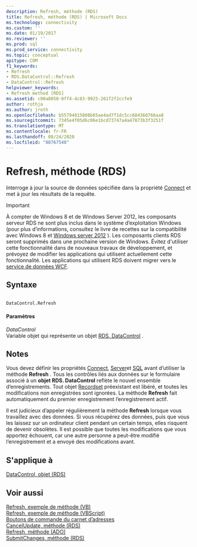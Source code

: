 ```yaml
---
description: Refresh, méthode (RDS)
title: Refresh, méthode (RDS) | Microsoft Docs
ms.technology: connectivity
ms.custom: ''
ms.date: 01/19/2017
ms.reviewer: ''
ms.prod: sql
ms.prod_service: connectivity
ms.topic: conceptual
apitype: COM
f1_keywords:
- Refresh
- RDS.DataControl::Refresh
- DataControl::Refresh
helpviewer_keywords:
- Refresh method [RDS]
ms.assetid: c90a8050-0ff4-4c83-9925-261f2f2ccfe9
author: rothja
ms.author: jroth
ms.openlocfilehash: b55794815808b65ae4ad7f1dc5cc684360766aa8
ms.sourcegitcommit: 7345e4f05d6c06e1bcd73747a4a47873b3f3251f
ms.translationtype: MT
ms.contentlocale: fr-FR
ms.lasthandoff: 08/24/2020
ms.locfileid: "88767548"
---
```

# <a name="refresh-method-rds"></a>Refresh, méthode (RDS)
Interroge à jour la source de données spécifiée dans la propriété [Connect](./connect-property-rds.md) et met à jour les résultats de la requête.  
  
> [!IMPORTANT]
>  À compter de Windows 8 et de Windows Server 2012, les composants serveur RDS ne sont plus inclus dans le système d’exploitation Windows (pour plus d’informations, consultez le livre de recettes sur la compatibilité avec Windows 8 et [Windows server 2012](https://www.microsoft.com/download/details.aspx?id=27416) ). Les composants clients RDS seront supprimés dans une prochaine version de Windows. Évitez d'utiliser cette fonctionnalité dans de nouveaux travaux de développement, et prévoyez de modifier les applications qui utilisent actuellement cette fonctionnalité. Les applications qui utilisent RDS doivent migrer vers le [service de données WCF](https://go.microsoft.com/fwlink/?LinkId=199565).  
  
## <a name="syntax"></a>Syntaxe  
  
```  
  
DataControl.Refresh  
```  
  
#### <a name="parameters"></a>Paramètres  
 *DataControl*  
 Variable objet qui représente un objet [RDS. DataControl](./datacontrol-object-rds.md) .  
  
## <a name="remarks"></a>Notes  
 Vous devez définir les propriétés [Connect](./connect-property-rds.md), [Server](./server-property-rds.md)et [SQL](./sql-property.md) avant d’utiliser la méthode **Refresh** . Tous les contrôles liés aux données sur le formulaire associé à un **objet RDS. DataControl** reflète le nouvel ensemble d’enregistrements. Tout objet [Recordset](../ado-api/recordset-object-ado.md) préexistant est libéré, et toutes les modifications non enregistrées sont ignorées. La méthode **Refresh** fait automatiquement du premier enregistrement l’enregistrement actif.  
  
 Il est judicieux d’appeler régulièrement la méthode **Refresh** lorsque vous travaillez avec des données. Si vous récupérez des données, puis que vous les laissez sur un ordinateur client pendant un certain temps, elles risquent de devenir obsolètes. Il est possible que toutes les modifications que vous apportez échouent, car une autre personne a peut-être modifié l’enregistrement et a envoyé des modifications avant.  
  
## <a name="applies-to"></a>S'applique à  
 [DataControl, objet (RDS)](./datacontrol-object-rds.md)  
  
## <a name="see-also"></a>Voir aussi  
 [Refresh, exemple de méthode (VB)](../ado-api/refresh-method-example-vb.md)   
 [Refresh, exemple de méthode (VBScript)](./refresh-method-example-vbscript.md)   
 [Boutons de commande du carnet d’adresses](../../guide/remote-data-service/address-book-command-buttons.md)   
 [CancelUpdate, méthode (RDS)](./cancelupdate-method-rds.md)   
 [Refresh, méthode (ADO)](../ado-api/refresh-method-ado.md)   
 [SubmitChanges, méthode (RDS)](./submitchanges-method-rds.md)